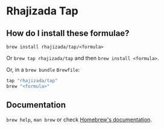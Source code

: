 # Rhajizada Tap

## How do I install these formulae?

`brew install rhajizada/tap/<formula>`

Or `brew tap rhajizada/tap` and then `brew install <formula>`.

Or, in a `brew bundle` `Brewfile`:

```ruby
tap "rhajizada/tap"
brew "<formula>"
```

## Documentation

`brew help`, `man brew` or check [Homebrew's documentation](https://docs.brew.sh).
